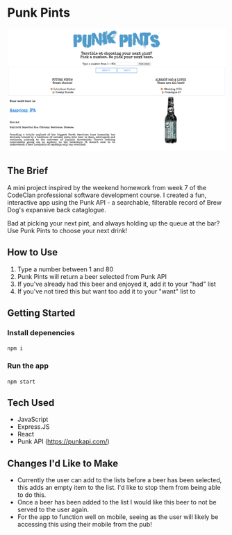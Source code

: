 # Punk Pints

![Punk Pints app showing a selected beer, the had list & the want list](src/images/punk-pints.png)

## The Brief

A mini project inspired by the weekend homework from week 7 of the CodeClan professional software development course. I created a fun, interactive app using the Punk API - a searchable, filterable record of Brew Dog's expansive back cataglogue.

Bad at picking your next pint, and always holding up the queue at the bar? Use Punk Pints to choose your next drink!

## How to Use
1. Type a number between 1 and 80
2. Punk Pints will return a beer selected from Punk API
3. If you've already had this beer and enjoyed it, add it to your "had" list
4. If you've not tired this but want too add it to your "want" list to

## Getting Started

### Install depenencies 
`npm i` 

### Run the app 
`npm start`

## Tech Used
- JavaScript
- Express.JS
- React
- Punk API (https://punkapi.com/)

## Changes I'd Like to Make
- Currently the user can add to the lists before a beer has been selected, this adds an empty item to the list. I'd like to stop them from being able to do this.
- Once a beer has been added to the list I would like this beer to not be served to the user again.
- For the app to function well on mobile, seeing as the user will likely be accessing this using their mobile from the pub!
